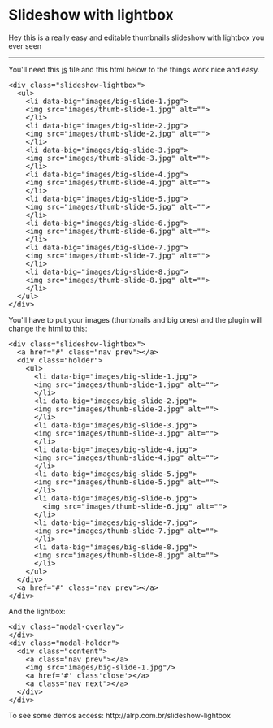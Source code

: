 <h1>Slideshow with lightbox</h1>
<p>
  Hey this is a really easy and editable thumbnails slideshow with lightbox you ever seen
</p>
<hr/>
<p>
  You'll need this <a href="slideshow-lightbox.js">js</a> file and this html below to the things work nice and easy.
</p>
<pre>
&lt;div class="slideshow-lightbox"&gt;
  &lt;ul&gt;
    &lt;li data-big="images/big-slide-1.jpg"&gt;
    &lt;img src="images/thumb-slide-1.jpg" alt=""&gt;
    &lt;/li&gt;
    &lt;li data-big="images/big-slide-2.jpg"&gt;
    &lt;img src="images/thumb-slide-2.jpg" alt=""&gt;
    &lt;/li&gt;
    &lt;li data-big="images/big-slide-3.jpg"&gt;
    &lt;img src="images/thumb-slide-3.jpg" alt=""&gt;
    &lt;/li&gt;
    &lt;li data-big="images/big-slide-4.jpg"&gt;
    &lt;img src="images/thumb-slide-4.jpg" alt=""&gt;
    &lt;/li&gt;
    &lt;li data-big="images/big-slide-5.jpg"&gt;
    &lt;img src="images/thumb-slide-5.jpg" alt=""&gt;
    &lt;/li&gt;
    &lt;li data-big="images/big-slide-6.jpg"&gt;
    &lt;img src="images/thumb-slide-6.jpg" alt=""&gt;
    &lt;/li&gt;
    &lt;li data-big="images/big-slide-7.jpg"&gt;
    &lt;img src="images/thumb-slide-7.jpg" alt=""&gt;
    &lt;/li&gt;
    &lt;li data-big="images/big-slide-8.jpg"&gt;
    &lt;img src="images/thumb-slide-8.jpg" alt=""&gt;
    &lt;/li&gt;
  &lt;/ul&gt;
&lt;/div&gt;
</pre>
<p>
  You'll have to put your images (thumbnails and big ones) and the plugin will change the html to this:
</p>
<pre>
&lt;div class="slideshow-lightbox"&gt;
  &lt;a href="#" class="nav prev"&gt;&lt;/a&gt;
  &lt;div class="holder"&gt;
    &lt;ul&gt;
      &lt;li data-big="images/big-slide-1.jpg"&gt;
      &lt;img src="images/thumb-slide-1.jpg" alt=""&gt;
      &lt;/li&gt;
      &lt;li data-big="images/big-slide-2.jpg"&gt;
      &lt;img src="images/thumb-slide-2.jpg" alt=""&gt;
      &lt;/li&gt;
      &lt;li data-big="images/big-slide-3.jpg"&gt;
      &lt;img src="images/thumb-slide-3.jpg" alt=""&gt;
      &lt;/li&gt;
      &lt;li data-big="images/big-slide-4.jpg"&gt;
      &lt;img src="images/thumb-slide-4.jpg" alt=""&gt;
      &lt;/li&gt;
      &lt;li data-big="images/big-slide-5.jpg"&gt;
      &lt;img src="images/thumb-slide-5.jpg" alt=""&gt;
      &lt;/li&gt;
      &lt;li data-big="images/big-slide-6.jpg"&gt;
        &lt;img src="images/thumb-slide-6.jpg" alt=""&gt;
      &lt;/li&gt;
      &lt;li data-big="images/big-slide-7.jpg"&gt;
      &lt;img src="images/thumb-slide-7.jpg" alt=""&gt;
      &lt;/li&gt;
      &lt;li data-big="images/big-slide-8.jpg"&gt;
      &lt;img src="images/thumb-slide-8.jpg" alt=""&gt;
      &lt;/li&gt;
    &lt;/ul&gt;
  &lt;/div&gt;
  &lt;a href="#" class="nav prev"&gt;&lt;/a&gt;
&lt;/div&gt;
</pre>
<p>
  And the lightbox:
</p>
<pre>
&lt;div class="modal-overlay"&gt;
&lt;/div&gt;
&lt;div class="modal-holder"&gt;
  &lt;div class="content"&gt;
    &lt;a class="nav prev"&gt;&lt;/a&gt;
    &lt;img src="images/big-slide-1.jpg"/&gt;
    &lt;a href='#' class'close'&gt;&lt;/a&gt;
    &lt;a class="nav next"&gt;&lt;/a&gt;
  &lt;/div&gt;    
&lt;/div&gt;
</pre>  
<p>
  To see some demos access: http://alrp.com.br/slideshow-lightbox
</p>